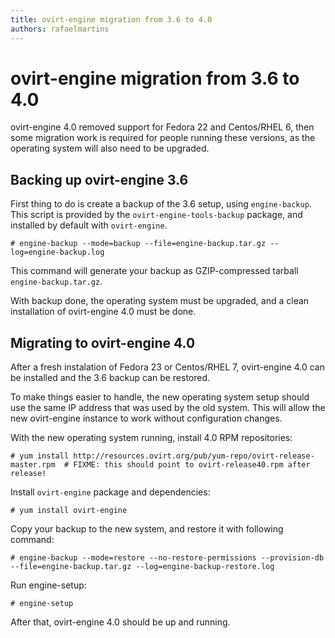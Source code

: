 ```yaml
---
title: ovirt-engine migration from 3.6 to 4.0
authors: rafaelmartins
---
```


# ovirt-engine migration from 3.6 to 4.0

ovirt-engine 4.0 removed support for Fedora 22 and Centos/RHEL 6, then some migration work is required for people running these versions, as the operating system will also need to be upgraded.

## Backing up ovirt-engine 3.6

First thing to do is create a backup of the 3.6 setup, using `engine-backup`. This script is provided by the `ovirt-engine-tools-backup` package, and installed by default with `ovirt-engine`.

    # engine-backup --mode=backup --file=engine-backup.tar.gz --log=engine-backup.log

This command will generate your backup as GZIP-compressed tarball `engine-backup.tar.gz`.

With backup done, the operating system must be upgraded, and a clean installation of ovirt-engine 4.0 must be done.


## Migrating to ovirt-engine 4.0

After a fresh instalation of Fedora 23 or Centos/RHEL 7, ovirt-engine 4.0 can be installed and the 3.6 backup can be restored.

To make things easier to handle, the new operating system setup should use the same IP address that was used by the old system. This will allow the new ovirt-engine instance to work without configuration changes.

With the new operating system running, install 4.0 RPM repositories:

    # yum install http://resources.ovirt.org/pub/yum-repo/ovirt-release-master.rpm  # FIXME: this should point to ovirt-release40.rpm after release!

Install `ovirt-engine` package and dependencies:

    # yum install ovirt-engine

Copy your backup to the new system, and restore it with following command:

    # engine-backup --mode=restore --no-restore-permissions --provision-db --file=engine-backup.tar.gz --log=engine-backup-restore.log

Run engine-setup:

    # engine-setup

After that, ovirt-engine 4.0 should be up and running.
